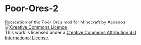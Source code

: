 # Poor-Ores-2
Recreation of the Poor Ores mod for Minecraft by Xexanos<br>
<a rel="license" href="http://creativecommons.org/licenses/by/4.0/deed.en_US"><img alt="Creative Commons Licence" style="border-width:0" src="http://i.creativecommons.org/l/by/4.0/88x31.png" /></a><br />This work is licensed under a <a rel="license" href="http://creativecommons.org/licenses/by/4.0/deed.en_GB">Creative Commons Attribution 4.0 International License</a>.
